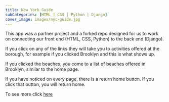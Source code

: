 ```yaml
---
title: New York Guide
subCategories: [HTML | CSS | Python | Django]
cover_image: images/nyc-guide.jpg 
---
```

This app was a partner project and a forked repo designed for us to work on connecting our front end (HTML, CSS, Python) to the back end (Django).

If you click on any of the links they will take you to activities offered at the borough, for example if you clicked Brooklyn and this is what shows up. 

If you clicked the beaches, you come to a list of beaches offered in Brooklyn, similar to the home page.

If you have noticed on every page, there is a return home button. If you click that button, you will return home.


To see more click [here](https://github.com/MikaylaMunn/nyc-guide)
